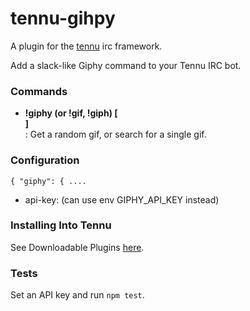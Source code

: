# tennu-gihpy

A plugin for the [tennu](https://github.com/Tennu/tennu) irc framework.

Add a slack-like Giphy command to your Tennu IRC bot.

### Commands

- **!giphy (or !gif, !giph) [<search query>]**: Get a random gif, or search for a single gif.

### Configuration

`{ "giphy": { .... `
- api-key: (can use env GIPHY_API_KEY instead)

### Installing Into Tennu

See Downloadable Plugins [here](https://tennu.github.io/plugins/).

### Tests

Set an API key and run `npm test`.